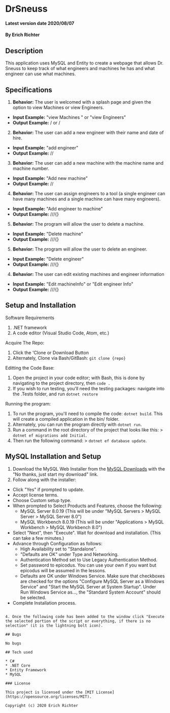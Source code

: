 # DrSneuss

#### Latest version date 2020/08/07

#### By Erich Richter

## Description
This application uses MySQL and Entity to create a webpage that allows Dr. Sneuss to keep track of what engineers and machines he has and what engineer can use what machines.

## Specifications

1. **Behavior:** The user is welcomed with a splash page and given the option to view Machines or view Engineers.
* **Input Example:** "view Machines " or "view Engineers"
* **Output Example:** / or / 

2. **Behavior:** The user can add a new engineer with their name and date of hire.
* **Input Example:** "add engineer"
* **Output Example:** //

3. **Behavior:** The user can add a new machine with the machine name and machine number.
* **Input Example:** "Add new machine"
* **Output Example:** //

4. **Behavior:** The user can assign engineers to a tool (a single engineer can have many machines and a single machine can have many engineers).
* **Input Example:** "Add engineer to machine"
* **Output Example:** ///{}

5. **Behavior:** The program will allow the user to delete a machine.
* **Input Example:** "Delete machine"
* **Output Example:** ///{}

5. **Behavior:** The program will allow the user to delete an engineer.
* **Input Example:** "Delete engineer"
* **Output Example:** ///{}

4. **Behavior:** The user can edit existing machines and engineer information
* **Input Example:** "Edit machineInfo" or "Edit engineer Info"
* **Output Example:** ///{}

## Setup and Installation

Software Requirements
1. .NET framework
2. A code editor (Visual Studio Code, Atom, etc.)

Acquire The Repo:
1. Click the 'Clone or Download Button
2. Alternately, Clone via Bash/GitBash: `git clone {repo}`

Editting the Code Base:
1. Open the project in your code editor; with Bash, this is done by navigating to the project directory, then `code .`
2. If you wish to run testing, you'll need the testing packages: navigate into the .Tests folder, and run `dotnet restore`

Running the program:
1. To run the program, you'll need to compile the code: `dotnet build`. This will create a compiled application in the bin/ folder.
2. Alternately, you can run the program directly with `dotnet run`.
3. Run a command in the root directory of the project that looks like this: > `dotnet ef migrations add Initial`.
4. Then run the following command: > `dotnet ef database update`.


## MySQL Installation and Setup

1. Download the MySQL Web Installer from the [MySQL Downloads](https://dev.mysql.com/downloads/file/?id=484914) with the "No thanks, just start my download" link.
2. Follow along with the installer:
* Click "Yes" if prompted to update.
* Accept license terms.
* Choose Custom setup type.
* When prompted to Select Products and Features, choose the following:
  * MySQL Server 8.0.19 (This will be under "MySQL Servers > MySQL Server > MySQL Server 8.0")
  * MySQL Workbench 8.0.19 (This will be under "Applications > MySQL Workbench > MySQL Workbench 8.0")
* Select "Next", then "Execute". Wait for download and installation. (This can take a few minutes.)
* Advance through Configuration as follows:
  * High Availability set to "Standalone".
  * "Defaults are OK" under Type and Networking.
  * Authentication Method set to Use Legacy Authentication Method.
  * Set password to epicodus. You can use your own if you want but epicodus will be assumed in the lessons.
  * Defaults are OK under Windows Service. Make sure that checkboxes are checked for the options "Configure MySQL Server as a Windows Service" and "Start the MySQL Server at System Startup". Under Run Windows Service as..., the "Standard System Account" should be selected.
* Complete Installation process.


```

4. Once the following code has been added to the window click "Execute the selected portion of the script or everything, if there is no selection" (it is the lightning bolt icon).

## Bugs

No bugs

## Tech used

* C#
* .NET Core
* Entity Framework
* MySQL

### License

This project is licensed under the [MIT License](https://opensource.org/licenses/MIT).

Copyright (c) 2020 Erich Richter